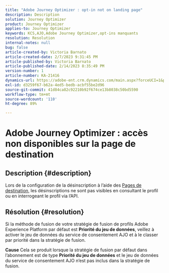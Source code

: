```yaml
---
title: "Adobe Journey Optimizer : opt-in not on landing page"
description: Description
solution: Journey Optimizer
product: Journey Optimizer
applies-to: Journey Optimizer
keywords: KCS,AJO,Adobe Journey Optimizer,opt-ins manquants
resolution: Resolution
internal-notes: null
bug: false
article-created-by: Victoria Barnato
article-created-date: 2/7/2023 9:31:45 PM
article-published-by: Victoria Barnato
article-published-date: 2/14/2023 8:35:49 PM
version-number: 1
article-number: KA-21416
dynamics-url: https://adobe-ent.crm.dynamics.com/main.aspx?forceUCI=1&pagetype=entityrecord&etn=knowledgearticle&id=1b9b39cf-2ea7-ed11-aad1-6045bd0065f9
exl-id: d3259f67-b62a-4ed5-bedb-acbf55be2d96
source-git-commit: 41d84ca82c92210b92f674ce13b8038c50bd5590
workflow-type: tm+mt
source-wordcount: '110'
ht-degree: 89%

---
```


# Adobe Journey Optimizer : accès non disponibles sur la page de destination

## Description {#description}

Lors de la configuration de la désinscription à l’aide des [Pages de destination](https://experienceleague.adobe.com/docs/journey-optimizer/using/landing-pages/lp-use-cases.html?lang=fr), les désinscriptions ne sont pas visibles en consultant le profil ou en interrogeant le profil via l’API.

## Résolution {#resolution}


Si la méthode de fusion de votre stratégie de fusion de profils Adobe Experience Platform par défaut est <b>Priorité du jeu de données</b>, veillez à activer le jeu de données du service de consentement AJO et à le classer par priorité dans la stratégie de fusion.


<b>Cause</b>
Cela se produit lorsque la stratégie de fusion par défaut dans l’abonnement est de type <b>Priorité du jeu de données</b> et le jeu de données du service de consentement AJO n’est pas inclus dans la stratégie de fusion.
